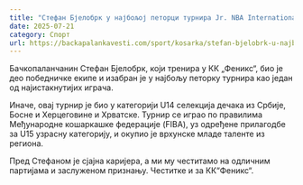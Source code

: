 ```yaml
---
title: "Стефан Бјелобрк у најбољој петорци турнира Jr. NBA International Tournament"
date: 2025-07-21
category: Спорт
url: https://backapalankavesti.com/sport/kosarka/stefan-bjelobrk-u-najboljoj-petorci-turnira-jr-nba-international-tournamen/
---
```


Бачкопаланчанин Стефан Бјелобрк, који тренира у КК „Феникс“, био је део победничке екипе и изабран је у најбољу петорку турнира као један од најистакнутијих играча.

Иначе, овај турнир је био у категорији U14 селекција дечака из Србије, Босне и Херцеговине и Хрватске. Турнир се играо по правилима Међународне кошаркашке федерације (FIBA), уз одређене прилагодбе за U15 узрасну категорију, и окупио је врхунске младе таленте из региона.

Пред Стефаном је сјајна каријера, а ми му честитамо на одличним партијама и заслуженом признању. Честитке и за КК“Феникс“.
